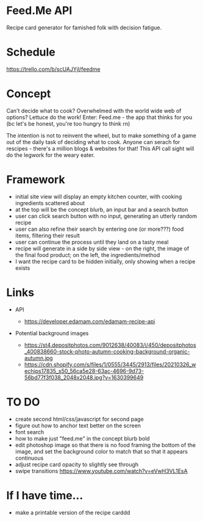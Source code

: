 # Feed.Me API
Recipe card generator for famished folk with decision fatigue.

# Schedule 
https://trello.com/b/scUAJYjl/feedme

# Concept 
Can't decide what to cook? Overwhelmed with the world wide web of options? Lettuce do the work! Enter: Feed.me - the app that thinks for you (bc let's be honest, you're too hungry to think rn)

The intention is not to reinvent the wheel, but to make something of a game out of the daily task of deciding what to cook. Anyone can serach for rescipes - there's a million blogs & websites for that! This API call sight will do the legwork for the weary eater.
        
# Framework
- initial site view will display an empty kitchen counter, with cooking ingredients scattered about
- at the top will be the concept blurb, an input bar and a search button
- user can click search button with no input, generating an utterly random recipe
- user can also refine their search by entering one (or more???) food items, filtering their result
- user can continue the process until they land on a tasty meal
- recipe will generate in a side by side view - on the right, the image of the final food product; on the left, the ingredients/method
- I want the recipe card to be hidden initially, only showing when a recipe exists

# Links
- API
    - https://developer.edamam.com/edamam-recipe-api

- Potential background images
    - https://st4.depositphotos.com/9012638/40083/i/450/depositphotos_400838660-stock-photo-autumn-cooking-background-organic-autumn.jpg
    - https://cdn.shopify.com/s/files/1/0555/3445/2913/files/20210326_wechips17835_s50_56ca5e28-63ac-4696-9d73-56bd77f3f038_2048x2048.jpg?v=1630399649
    
# TO DO
- create second html/css/javascript for second page
- figure out how to anchor text better on the screen
- font search
- how to make just "feed.me" in the concept blurb bold
- edit photoshop image so that there is no food framing the bottom of the image, and set the background color to match that so that it appears continuous
- adjust recipe card opacity to slightly see through
- swipe transitions
    https://www.youtube.com/watch?v=eVwH3VL1EsA

# If I have time...
- make a printable version of the recipe carddd